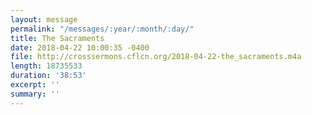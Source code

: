 ```yaml
---
layout: message
permalink: "/messages/:year/:month/:day/"
title: The Sacraments
date: 2018-04-22 10:00:35 -0400
file: http://crosssermons.cflcn.org/2018-04-22-the_sacraments.m4a
length: 18735533
duration: '38:53'
excerpt: ''
summary: ''
---
```

